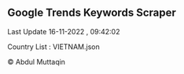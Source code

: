 

## Google Trends Keywords Scraper 
 
Last Update 16-11-2022 , 09:42:02

Country List :
VIETNAM.json



© Abdul Muttaqin 
